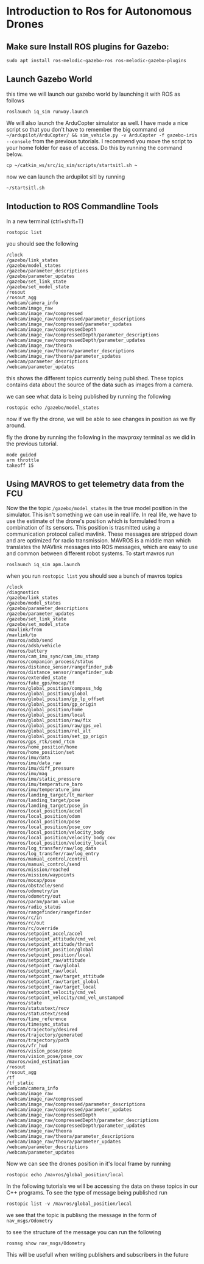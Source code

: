 # Introduction to Ros for Autonomous Drones 

## Make sure Install ROS plugins for Gazebo:
```
sudo apt install ros-melodic-gazebo-ros ros-melodic-gazebo-plugins
```

## Launch Gazebo World 
this time we will launch our gazebo world by launching it with ROS as follows 
```
roslaunch iq_sim runway.launch
```
We will also launch the ArduCopter simulator as well. I have made a nice script so that you don't have to remember the big command `cd ~/ardupilot/ArduCopter/ && sim_vehicle.py -v ArduCopter -f gazebo-iris --console` from the previous tutorials. I recommend you move the script to your home folder for ease of access. Do this by running the command below. 

```
cp ~/catkin_ws/src/iq_sim/scripts/startsitl.sh ~
```
now we can launch the ardupilot sitl by running 
```
~/startsitl.sh
```

## Intoduction to ROS Commandline Tools   

In a new terminal (ctrl+shift+T)

```
rostopic list
```
you should see the following 
```
/clock
/gazebo/link_states
/gazebo/model_states
/gazebo/parameter_descriptions
/gazebo/parameter_updates
/gazebo/set_link_state
/gazebo/set_model_state
/rosout
/rosout_agg
/webcam/camera_info
/webcam/image_raw
/webcam/image_raw/compressed
/webcam/image_raw/compressed/parameter_descriptions
/webcam/image_raw/compressed/parameter_updates
/webcam/image_raw/compressedDepth
/webcam/image_raw/compressedDepth/parameter_descriptions
/webcam/image_raw/compressedDepth/parameter_updates
/webcam/image_raw/theora
/webcam/image_raw/theora/parameter_descriptions
/webcam/image_raw/theora/parameter_updates
/webcam/parameter_descriptions
/webcam/parameter_updates

```
this shows the different topics currently being published. These topics contains data about the source of the data such as images from a camera. 

we can see what data is being published by running the following 
```
rostopic echo /gazebo/model_states
```

now if we fly the drone, we will be able to see changes in position as we fly around.

fly the drone by running the following in the mavproxy terminal as we did in the previous tutorial.

```
mode guided
arm throttle
takeoff 15
```

## Using MAVROS to get telemetry data from the FCU

Now the the topic `/gazebo/model_states` is the true model position in the simulator. This isn't something we can use in real life. In real life, we have to use the estimate of the drone's position which is formulated from a combination of its sensors. This position is trasmitted using a communication protocol called mavlink. These messages are stripped down and are optimized for radio transmission. MAVROS is a middle man which translates the MAVlink messages into ROS messages, which are easy to use and common between different robot systems. To start mavros run

```
roslaunch iq_sim apm.launch
```
when you run `rostopic list` you should see a bunch of mavros topics 
```
/clock
/diagnostics
/gazebo/link_states
/gazebo/model_states
/gazebo/parameter_descriptions
/gazebo/parameter_updates
/gazebo/set_link_state
/gazebo/set_model_state
/mavlink/from
/mavlink/to
/mavros/adsb/send
/mavros/adsb/vehicle
/mavros/battery
/mavros/cam_imu_sync/cam_imu_stamp
/mavros/companion_process/status
/mavros/distance_sensor/rangefinder_pub
/mavros/distance_sensor/rangefinder_sub
/mavros/extended_state
/mavros/fake_gps/mocap/tf
/mavros/global_position/compass_hdg
/mavros/global_position/global
/mavros/global_position/gp_lp_offset
/mavros/global_position/gp_origin
/mavros/global_position/home
/mavros/global_position/local
/mavros/global_position/raw/fix
/mavros/global_position/raw/gps_vel
/mavros/global_position/rel_alt
/mavros/global_position/set_gp_origin
/mavros/gps_rtk/send_rtcm
/mavros/home_position/home
/mavros/home_position/set
/mavros/imu/data
/mavros/imu/data_raw
/mavros/imu/diff_pressure
/mavros/imu/mag
/mavros/imu/static_pressure
/mavros/imu/temperature_baro
/mavros/imu/temperature_imu
/mavros/landing_target/lt_marker
/mavros/landing_target/pose
/mavros/landing_target/pose_in
/mavros/local_position/accel
/mavros/local_position/odom
/mavros/local_position/pose
/mavros/local_position/pose_cov
/mavros/local_position/velocity_body
/mavros/local_position/velocity_body_cov
/mavros/local_position/velocity_local
/mavros/log_transfer/raw/log_data
/mavros/log_transfer/raw/log_entry
/mavros/manual_control/control
/mavros/manual_control/send
/mavros/mission/reached
/mavros/mission/waypoints
/mavros/mocap/pose
/mavros/obstacle/send
/mavros/odometry/in
/mavros/odometry/out
/mavros/param/param_value
/mavros/radio_status
/mavros/rangefinder/rangefinder
/mavros/rc/in
/mavros/rc/out
/mavros/rc/override
/mavros/setpoint_accel/accel
/mavros/setpoint_attitude/cmd_vel
/mavros/setpoint_attitude/thrust
/mavros/setpoint_position/global
/mavros/setpoint_position/local
/mavros/setpoint_raw/attitude
/mavros/setpoint_raw/global
/mavros/setpoint_raw/local
/mavros/setpoint_raw/target_attitude
/mavros/setpoint_raw/target_global
/mavros/setpoint_raw/target_local
/mavros/setpoint_velocity/cmd_vel
/mavros/setpoint_velocity/cmd_vel_unstamped
/mavros/state
/mavros/statustext/recv
/mavros/statustext/send
/mavros/time_reference
/mavros/timesync_status
/mavros/trajectory/desired
/mavros/trajectory/generated
/mavros/trajectory/path
/mavros/vfr_hud
/mavros/vision_pose/pose
/mavros/vision_pose/pose_cov
/mavros/wind_estimation
/rosout
/rosout_agg
/tf
/tf_static
/webcam/camera_info
/webcam/image_raw
/webcam/image_raw/compressed
/webcam/image_raw/compressed/parameter_descriptions
/webcam/image_raw/compressed/parameter_updates
/webcam/image_raw/compressedDepth
/webcam/image_raw/compressedDepth/parameter_descriptions
/webcam/image_raw/compressedDepth/parameter_updates
/webcam/image_raw/theora
/webcam/image_raw/theora/parameter_descriptions
/webcam/image_raw/theora/parameter_updates
/webcam/parameter_descriptions
/webcam/parameter_updates
```
Now we can see the drones position in it's local frame by running 

```
rostopic echo /mavros/global_position/local
```

In the following tutorials we will be accessing the data on these topics in our C++ programs. To see the type of message being published run 
```
rostopic list -v /mavros/global_position/local
```
we see that the topic is publisng the message in the form of `nav_msgs/Odometry`

to see the structure of the message you can run the following 
```
rosmsg show nav_msgs/Odometry
```
This will be usefull when writing publishers and subscribers in the future 





